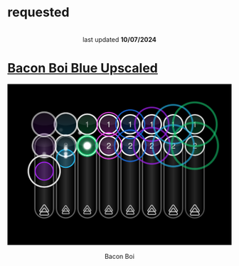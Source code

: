 # requested
<p align="center">
<br>
last updated <b>10/07/2024</b>
</p>

# [Bacon Boi Blue Upscaled](https://github.com/0icj/skins/blob/main/requested/Bacon%20Boi.osk)
[![](https://github.com/0icj/skins/blob/main/preview/Aristiahhh.png?raw=true)](https://github.com/0icj/skins/blob/main/requested/Bacon%20Boi.osk)
<p align="center">
Bacon Boi
</p>
